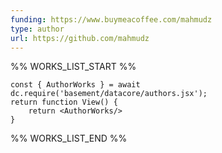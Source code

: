 ```yaml
---
funding: https://www.buymeacoffee.com/mahmudz
type: author
url: https://github.com/mahmudz
---
```



%% WORKS_LIST_START %%

```datacorejsx
const { AuthorWorks } = await dc.require('basement/datacore/authors.jsx');
return function View() {
    return <AuthorWorks/>
}
```
%% WORKS_LIST_END %%